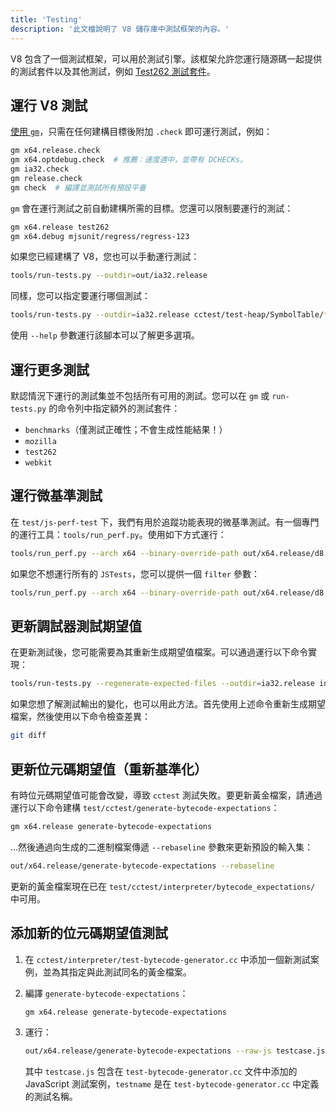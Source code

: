 ```yaml
---
title: 'Testing'
description: '此文檔說明了 V8 儲存庫中測試框架的內容。'
---
```

V8 包含了一個測試框架，可以用於測試引擎。該框架允許您運行隨源碼一起提供的測試套件以及其他測試，例如 [Test262 測試套件](https://github.com/tc39/test262)。

## 運行 V8 測試

[使用 `gm`](/docs/build-gn#gm)，只需在任何建構目標後附加 `.check` 即可運行測試，例如：

```bash
gm x64.release.check
gm x64.optdebug.check  # 推薦：速度適中，並帶有 DCHECKs。
gm ia32.check
gm release.check
gm check  # 編譯並測試所有預設平臺
```

`gm` 會在運行測試之前自動建構所需的目標。您還可以限制要運行的測試：

```bash
gm x64.release test262
gm x64.debug mjsunit/regress/regress-123
```

如果您已經建構了 V8，您也可以手動運行測試：

```bash
tools/run-tests.py --outdir=out/ia32.release
```

同樣，您可以指定要運行哪個測試：

```bash
tools/run-tests.py --outdir=ia32.release cctest/test-heap/SymbolTable/* mjsunit/delete-in-eval
```

使用 `--help` 參數運行該腳本可以了解更多選項。

## 運行更多測試

默認情況下運行的測試集並不包括所有可用的測試。您可以在 `gm` 或 `run-tests.py` 的命令列中指定額外的測試套件：

- `benchmarks`（僅測試正確性；不會生成性能結果！）
- `mozilla`
- `test262`
- `webkit`

## 運行微基準測試

在 `test/js-perf-test` 下，我們有用於追蹤功能表現的微基準測試。有一個專門的運行工具：`tools/run_perf.py`。使用如下方式運行：

```bash
tools/run_perf.py --arch x64 --binary-override-path out/x64.release/d8 test/js-perf-test/JSTests.json
```

如果您不想運行所有的 `JSTests`，您可以提供一個 `filter` 參數：

```bash
tools/run_perf.py --arch x64 --binary-override-path out/x64.release/d8 --filter JSTests/TypedArrays test/js-perf-test/JSTests.json
```

## 更新調試器測試期望值

在更新測試後，您可能需要為其重新生成期望值檔案。可以通過運行以下命令實現：

```bash
tools/run-tests.py --regenerate-expected-files --outdir=ia32.release inspector/debugger/set-instrumentation-breakpoint
```

如果您想了解測試輸出的變化，也可以用此方法。首先使用上述命令重新生成期望檔案，然後使用以下命令檢查差異：

```bash
git diff
```

## 更新位元碼期望值（重新基準化）

有時位元碼期望值可能會改變，導致 `cctest` 測試失敗。要更新黃金檔案，請通過運行以下命令建構 `test/cctest/generate-bytecode-expectations`：

```bash
gm x64.release generate-bytecode-expectations
```

…然後通過向生成的二進制檔案傳遞 `--rebaseline` 參數來更新預設的輸入集：

```bash
out/x64.release/generate-bytecode-expectations --rebaseline
```

更新的黃金檔案現在已在 `test/cctest/interpreter/bytecode_expectations/` 中可用。

## 添加新的位元碼期望值測試

1. 在 `cctest/interpreter/test-bytecode-generator.cc` 中添加一個新測試案例，並為其指定與此測試同名的黃金檔案。

1. 編譯 `generate-bytecode-expectations`：

    ```bash
    gm x64.release generate-bytecode-expectations
    ```

1. 運行：

    ```bash
    out/x64.release/generate-bytecode-expectations --raw-js testcase.js --output=test/cctest/interpreter/bytecode-expectations/testname.golden
    ```

    其中 `testcase.js` 包含在 `test-bytecode-generator.cc` 文件中添加的 JavaScript 測試案例，`testname` 是在 `test-bytecode-generator.cc` 中定義的測試名稱。
